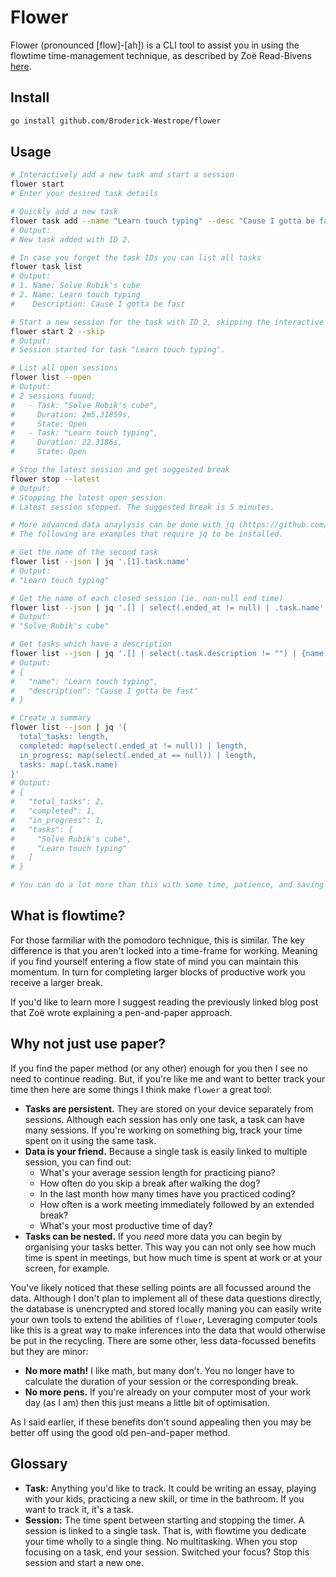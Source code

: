 # Flower

Flower (pronounced [flow]-[ah]) is a CLI tool to assist you in using the flowtime time-management technique, as described by Zoë Read-Bivens [here](https://medium.com/@UrgentPigeon/the-flowtime-technique-7685101bd191).

## Install

```sh
go install github.com/Broderick-Westrope/flower
```

## Usage

```sh
# Interactively add a new task and start a session
flower start
# Enter your desired task details

# Quickly add a new task
flower task add --name "Learn touch typing" --desc "Cause I gotta be fast"
# Output:
# New task added with ID 2.

# In case you forget the task IDs you can list all tasks
flower task list
# Output:
# 1. Name: Solve Rubik's cube
# 2. Name: Learn touch typing
#    Description: Cause I gotta be fast

# Start a new session for the task with ID 2, skipping the interactive check for open sessions
flower start 2 --skip
# Output:
# Session started for task "Learn touch typing".

# List all open sessions
flower list --open
# Output:
# 2 sessions found:
#   - Task: "Solve Rubik's cube",
#     Duration: 2m5.31859s,
#     State: Open
#   - Task: "Learn touch typing",
#     Duration: 22.3186s,
#     State: Open

# Stop the latest session and get suggested break
flower stop --latest
# Output:
# Stopping the latest open session.
# Latest session stopped. The suggested break is 5 minutes.

# More advanced data anaylysis can be done with jq (https://github.com/jqlang/jq).
# The following are examples that require jq to be installed.

# Get the name of the second task
flower list --json | jq '.[1].task.name'
# Output:
# "Learn touch typing"

# Get the name of each closed session (ie. non-null end time)
flower list --json | jq '.[] | select(.ended_at != null) | .task.name'
# Output:
# "Solve Rubik's cube"

# Get tasks which have a description
flower list --json | jq '.[] | select(.task.description != "") | {name: .task.name, description: .task.description}'
# Output:
# {
#   "name": "Learn touch typing",
#   "description": "Cause I gotta be fast"
# }

# Create a summary
flower list --json | jq '{
  total_tasks: length,
  completed: map(select(.ended_at != null)) | length,
  in_progress: map(select(.ended_at == null)) | length,
  tasks: map(.task.name)
}'
# Output:
# {
#   "total_tasks": 2,
#   "completed": 1,
#   "in_progress": 1,
#   "tasks": [
#     "Solve Rubik's cube",
#     "Learn touch typing"
#   ]
# }

# You can do a lot more than this with some time, patience, and saving a few json files. I'm just not a jq wizard ;)
```

## What is flowtime?

For those farmiliar with the pomodoro technique, this is similar. The key difference is that you aren't locked into a time-frame for working. Meaning if you find yourself entering a flow state of mind you can maintain this momentum. In turn for completing larger blocks of productive work you receive a larger break.

If you'd like to learn more I suggest reading the previously linked blog post that Zoë wrote explaining a pen-and-paper approach.

## Why not just use paper?

If you find the paper method (or any other) enough for you then I see no need to continue reading. But, if you're like me and want to better track your time then here are some things I think make `flower` a great tool:

- **Tasks are persistent.** They are stored on your device separately from sessions. Although each session has only one task, a task can have many sessions. If you're working on something big, track your time spent on it using the same task.
- **Data is your friend.** Because a single task is easily linked to multiple session, you can find out:
    - What's your average session length for practicing piano?
    - How often do you skip a break after walking the dog?
    - In the last month how many times have you practiced coding?
    - How often is a work meeting immediately followed by an extended break?
    - What's your most productive time of day?
- **Tasks can be nested.** If you *need* more data you can begin by organising your tasks better. This way you can not only see how much time is spent in meetings, but how much time is spent at work or at your screen, for example.

You've likely noticed that these selling points are all focussed around the data. Although I don't plan to implement all of these data questions directly, the database is unencrypted and stored locally maning you can easily write your own tools to extend the abilities of `flower`, Leveraging computer tools like this is a great way to make inferences into the data that would otherwise be put in the recycling. There are some other, less data-focussed benefits but they are minor:

- **No more math!** I like math, but many don't. You no longer have to calculate the duration of your session or the corresponding break.
- **No more pens.** If you're already on your computer most of your work day (as I am) then this just means a little bit of optimisation.

As I said earlier, if these benefits don't sound appealing then you may be better off using the good old pen-and-paper method.

## Glossary

- **Task:** Anything you'd like to track. It could be writing an essay, playing with your kids, practicing a new skill, or time in the bathroom. If you want to track it, it's a task.
- **Session:** The time spent between starting and stopping the timer. A session is linked to a single task. That is, with flowtime you dedicate your time wholly to a single thing. No multitasking. When you stop focusing on a task, end your session. Switched your focus? Stop this session and start a new one.
